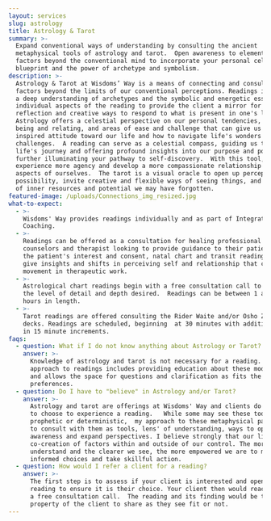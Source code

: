 ```yaml
---
layout: services
slug: astrology
title: Astrology & Tarot
summary: >-
  Expand conventional ways of understanding by consulting the ancient
  metaphysical tools of astrology and tarot.  Open awareness to elements and
  factors beyond the conventional mind to incorporate your personal celestial
  blueprint and the power of archetype and symbolism. 
description: >-
  Astrology & Tarot at Wisdoms’ Way is a means of connecting and consulting with
  factors beyond the limits of our conventional perceptions. Readings integrate
  a deep understanding of archetypes and the symbolic and energetic essence of
  individual aspects of the reading to provide the client a mirror for
  reflection and creative ways to respond to what is present in one's life. 
  Astrology offers a celestial perspective on our personal tendencies, ways of
  being and relating, and areas of ease and challenge that can give us an
  inspired attitude toward our life and how to navigate life's wonders and
  challenges.  A reading can serve as a celestial compass, guiding us through
  life's journey and offering profound insights into our purpose and potential, 
  further illuminating your pathway to self-discovery.  With this tool, we can
  experience more agency and develop a more compassionate relationship with all
  aspects of ourselves.  The tarot is a visual oracle to open up perception and
  possibility, invite creative and flexible ways of seeing things, and remind us
  of inner resources and potential we may have forgotten.  
featured-image: /uploads/Connections_img_resized.jpg
what-to-expect:
  - >-
    Wisdoms' Way provides readings individually and as part of Integrative
    Coaching. 
  - >-
    Readings can be offered as a consultation for healing professional such as
    counselors and therapist looking to provide guidance to their patients. With
    the patient's interest and consent, natal chart and transit readings can
    give insights and shifts in perceiving self and relationship that can create
    movement in therapeutic work. 
  - >-
    Astrological chart readings begin with a free consultation call to determine
    the level of detail and depth desired.  Readings can be between 1 and 2
    hours in length. 
  - >-
    Tarot readings are offered consulting the Rider Waite and/or Osho Zen tarot
    decks. Readings are scheduled, beginning  at 30 minutes with additional time
    in 15 minute increments. 
faqs:
  - question: What if I do not know anything about Astrology or Tarot?
    answer: >-
      Knowledge of astrology and tarot is not necessary for a reading.  My
      approach to readings includes providing education about these modalities
      and allows the space for questions and clarification as fits the client's
      preferences.
  - question: Do I have to "believe" in Astrology and/or Tarot?
    answer: >-
      Astrology and tarot are offerings at Wisdoms' Way and clients do not have
      to choose to experience a reading.   While some may see these tools as
      prophetic or deterministic,  my approach to these metaphysical pathways is
      to consult with them as tools, lens' of understanding, ways to open up
      awareness and expand perspectives. I believe strongly that our lives are a
      co-creation of factors within and outside of our control. The more we
      understand and the clearer we see, the more empowered we are to make
      informed choices and take skillful action.  
  - question: How would I refer a client for a reading?
    answer: >-
      The first step is to assess if your client is interested and open to a
      reading to ensure it is their choice. Your client then would reach out for
      a free consultation call.  The reading and its finding would be the
      property of the client to share as they see fit or not. 
---
```

